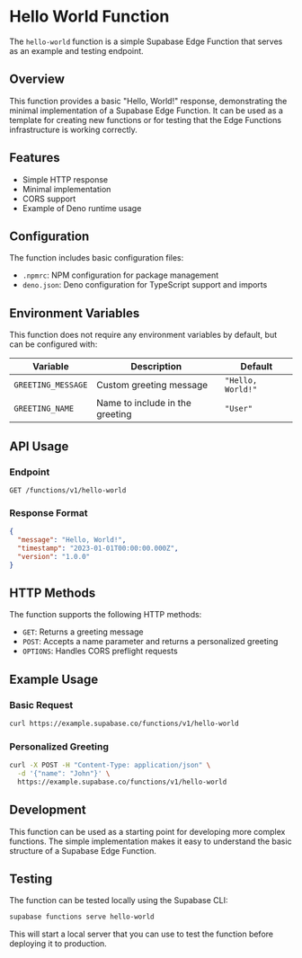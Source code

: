 # Hello World Function

The `hello-world` function is a simple Supabase Edge Function that serves as an example and testing endpoint.

## Overview

This function provides a basic "Hello, World!" response, demonstrating the minimal implementation of a Supabase Edge Function. It can be used as a template for creating new functions or for testing that the Edge Functions infrastructure is working correctly.

## Features

- Simple HTTP response
- Minimal implementation
- CORS support
- Example of Deno runtime usage

## Configuration

The function includes basic configuration files:

- `.npmrc`: NPM configuration for package management
- `deno.json`: Deno configuration for TypeScript support and imports

## Environment Variables

This function does not require any environment variables by default, but can be configured with:

| Variable | Description | Default |
|----------|-------------|---------|
| `GREETING_MESSAGE` | Custom greeting message | `"Hello, World!"` |
| `GREETING_NAME` | Name to include in the greeting | `"User"` |

## API Usage

### Endpoint

```
GET /functions/v1/hello-world
```

### Response Format

```json
{
  "message": "Hello, World!",
  "timestamp": "2023-01-01T00:00:00.000Z",
  "version": "1.0.0"
}
```

## HTTP Methods

The function supports the following HTTP methods:

- `GET`: Returns a greeting message
- `POST`: Accepts a name parameter and returns a personalized greeting
- `OPTIONS`: Handles CORS preflight requests

## Example Usage

### Basic Request

```bash
curl https://example.supabase.co/functions/v1/hello-world
```

### Personalized Greeting

```bash
curl -X POST -H "Content-Type: application/json" \
  -d '{"name": "John"}' \
  https://example.supabase.co/functions/v1/hello-world
```

## Development

This function can be used as a starting point for developing more complex functions. The simple implementation makes it easy to understand the basic structure of a Supabase Edge Function.

## Testing

The function can be tested locally using the Supabase CLI:

```bash
supabase functions serve hello-world
```

This will start a local server that you can use to test the function before deploying it to production.